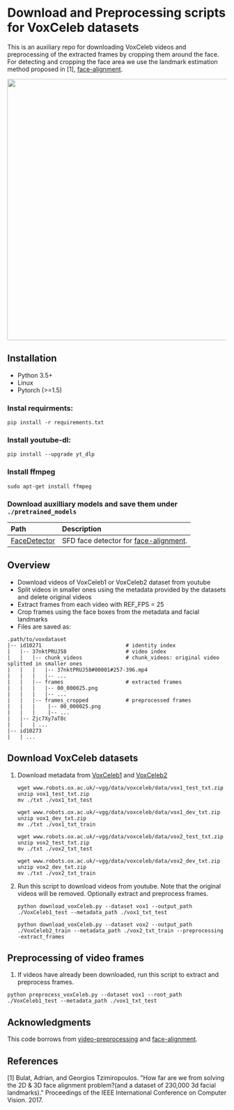# Download and Preprocessing scripts for VoxCeleb datasets

This is an auxiliary repo for downloading VoxCeleb videos and preprocessing of the extracted frames by cropping them around the face. For detecting and cropping the face area we use the landmark estimation method proposed in [1], [face-alignment](https://github.com/1adrianb/face-alignment).

<p align="center">
<img src="images/example.png" style="width: 600px"/>
</p>

## Installation


* Python 3.5+ 
* Linux
* Pytorch (>=1.5)

### Instal requirments:
```
pip install -r requirements.txt
```

### Install  youtube-dl:
```
pip install --upgrade yt_dlp
```

### Install ffmpeg
```
sudo apt-get install ffmpeg
```

### Download auxilliary models and save them under `./pretrained_models`

| Path                                                                                               | Description                                                                         |
|:---------------------------------------------------------------------------------------------------|:------------------------------------------------------------------------------------|
| [FaceDetector](https://drive.google.com/file/d/1IWqJUTAZCelAZrUzfU38zK_ZM25fK32S/view?usp=sharing) | SFD face detector for [face-alignment](https://github.com/1adrianb/face-alignment). |

## Overview

* Download videos of VoxCeleb1 or VoxCeleb2 dataset from youtube
* Split videos in smaller ones using the metadata provided by the datasets and delete original videos
* Extract frames from each video with REF_FPS = 25
* Crop frames using the face boxes from the metadata and facial landmarks
* Files are saved as:
```
.path/to/voxdataset
|-- id10271                           # identity index
|   |-- 37nktPRUJ58                   # video index
|   |   |-- chunk_videos              # chunk_videos: original video splitted in smaller ones
|   |   |   |-- 37nktPRUJ58#00001#257-396.mp4 
|   |   |   |-- ...
|   |   |-- frames                    # extracted frames
|   |   |   |-- 00_000025.png
|   |   |   |-- ...
|   |   |-- frames_cropped            # preprocessed frames
|   |   |    |-- 00_000025.png
|   |   |    |-- ...
|   |-- Zjc7Xy7aT8c
|   |   | ...
|-- id10273
|   | ...
```

## Download VoxCeleb datasets

1. Download metadata from [VoxCeleb1](https://www.robots.ox.ac.uk/~vgg/data/voxceleb/vox1.html) and [VoxCeleb2](https://www.robots.ox.ac.uk/~vgg/data/voxceleb/vox2.html)

    ```
    wget www.robots.ox.ac.uk/~vgg/data/voxceleb/data/vox1_test_txt.zip
    unzip vox1_test_txt.zip
    mv ./txt ./vox1_txt_test
    
    wget www.robots.ox.ac.uk/~vgg/data/voxceleb/data/vox1_dev_txt.zip
    unzip vox1_dev_txt.zip
    mv ./txt ./vox1_txt_train
    
    ```
    
    ```
    wget www.robots.ox.ac.uk/~vgg/data/voxceleb/data/vox2_test_txt.zip
    unzip vox2_test_txt.zip
    mv ./txt ./vox2_txt_test
    
    wget www.robots.ox.ac.uk/~vgg/data/voxceleb/data/vox2_dev_txt.zip
    unzip vox2_dev_txt.zip
    mv ./txt ./vox2_txt_train
    
    ```

2. Run this script to download videos from youtube. Note that the original videos will be removed. Optionally extract and preprocess frames.

    ```
    python download_voxCeleb.py --dataset vox1 --output_path ./VoxCeleb1_test --metadata_path ./vox1_txt_test
    ```
   
    ```
    python download_voxCeleb.py --dataset vox2 --output_path ./VoxCeleb2_train --metadata_path ./vox2_txt_train --preprocessing -extract_frames
    ```

## Preprocessing of video frames


1. If videos have already been downloaded, run this script to extract and preprocess frames.

```
python preprocess_voxCeleb.py --dataset vox1 --root_path ./VoxCeleb1_test --metadata_path ./vox1_txt_test 
```
## Acknowledgments

This code borrows from [video-preprocessing](https://github.com/AliaksandrSiarohin/video-preprocessing) and [face-alignment](https://github.com/1adrianb/face-alignment).

## References

[1] Bulat, Adrian, and Georgios Tzimiropoulos. "How far are we from solving the 2D & 3D face alignment problem?(and a dataset of 230,000 3d facial landmarks)." Proceedings of the IEEE International Conference on Computer Vision. 2017.



